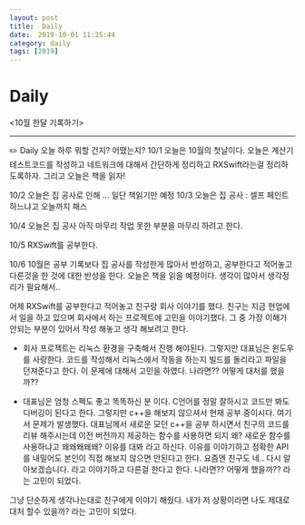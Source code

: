 ```yaml
---
layout: post
title:  Daily
date:  2019-10-01 11:25:44
category: daily
tags: [2019]
---
```


# Daily

<10월 한달 기록하기>

------

✏️ Daily 오늘 하루 뭐할 건지? 어땠는지?
10/1 오늘은 10월의 첫날이다. 
오늘은 계산기 테스트코드를 작성하고
네트워크에 대해서 간단하게 정리하고
RXSwift라는걸 정리하도록하자.
그리고 오늘은 책을 읽자!

10/2 오늘은 집 공사로 인해 ... 일단 책읽기만 예정
10/3 오늘은 집 공사 : 셀프 페인트 하느냐고 오늘까지 패스

10/4 오늘은 집 공사 아직 마무리 작업 못한 부분을 마무리 하려고 한다.

10/5 RXSwift를 공부한다. 

10/6 10월은 공부 기록보다 집 공사를 작성한게 많아서 반성하고, 공부한다고 적어놓고 다른것을 한 것에 대한 반성을 한다.
오늘은 책을 읽을 예정이다. 생각이 많아서 생각정리가 필요해서..

어제 RXSwift를 공부한다고 적어놓고 친구랑 회사 이야기를 했다. 친구는 지금 현업에서 일을 하고 있으며 회사에서 하는 프로젝트에 고민을 이야기했다. 
그 중 가장 이해가 안되는 부분이 있어서 작성 해놓고 생각 해보려고 한다. 

- 회사 프로젝트는 리눅스 환경을 구축해서 진행 해야된다. 그렇지만 대표님은 윈도우를 사랑한다. 코드를 작성해서 리눅스에서 작동을 하는지 빌드를 돌리라고 파일을 던져준다고 한다. 이 문제에 대해서 고민을 하였다.
나라면?? 어떻게 대처를 했을까?? 

- 대표님은 엄청 스펙도 좋고 똑똑하신 분 이다. C언어를 정말 잘하시고 코드만 봐도 디버깅이 된다고 한다. 그렇지만 c++을 해보지 않으셔서 현재 공부 중이시다. 
여기서 문제가 발생했다. 대표님께서 새로운 모던 c++을 공부 하시면서 친구의 코드를 리뷰 해주시는데 이전 버전까지 제공하는 함수를 사용하면 되지 왜? 새로운 함수를 사용하냐고 왜왜왜왜왜? 이유를 대봐 라고 하신다. 이유를 이야기하고 정확한 API를 내밀어도 본인이 직접 해보지 않으면 안된다고 한다. 
요즘엔 친구도 네.. 다시 알아보겠습니다. 라고 이야기하고 다른걸 한다고 한다. 
나라면?? 어떻게 했을까?? 라는 고민이 되었다.

그냥 단순하게 생각나는대로 친구에게 이야기 해줬다. 내가 저 상황이라면 나도 제대로 대처 할수 있을까? 라는 고민이 되었다.

